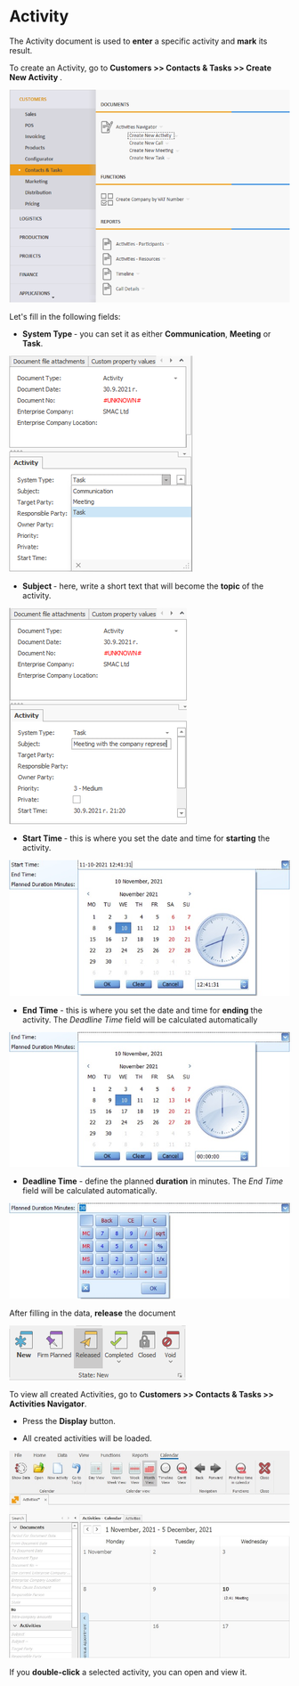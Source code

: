 # Activity
The Activity document is used to **enter** a specific activity and **mark** its result.

To create an Activity, go to <b>Customers  >>  Contacts & Tasks  >> Create New Activity </b>.
 

![Activity](pictures/activity1.png)

Let's fill in the following fields:

-	<b>System Type </b> - you can set it as either **Communication**, **Meeting** or **Task**.
 
![Activity](pictures/activity2.png)

-	<b>Subject </b> - here, write a short text that will become the **topic** of the activity.
 
![Activity](pictures/activity3.png)

-	<b>Start Time </b> - this is where you set the date and time for **starting** the activity.
 
![Activity](pictures/activity4.png)

-	<b>End Time</b> - this is where you set the date and time for **ending** the activity. The *Deadline Time* field will be calculated automatically
 
![Activity](pictures/activity5.png)

-	<b>Deadline Time</b> - define the planned **duration** in minutes. The *End Time* field will be calculated automatically.
 
![Activity](pictures/activity6.png)

After filling in the data, **release** the document
 
![Activity](pictures/activity7.png)

To view all created Activities, go to <b>Customers  >>  Contacts & Tasks  >>  Activities Navigator</b>.

- Press the **Display** button.

- All created activities will be loaded.
 
![Activity](pictures/activity8.png)

If you **double-click** a selected activity, you can open and view it.











